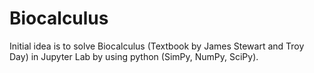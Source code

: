 # Biocalculus
Initial idea is to solve Biocalculus (Textbook by James Stewart and Troy Day) in Jupyter Lab by using python (SimPy, NumPy, SciPy).
